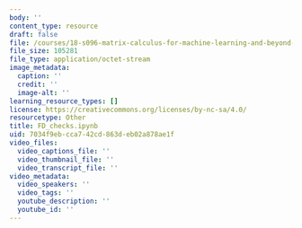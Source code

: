 ```yaml
---
body: ''
content_type: resource
draft: false
file: /courses/18-s096-matrix-calculus-for-machine-learning-and-beyond-january-iap-2022/fd_checks.ipynb
file_size: 105281
file_type: application/octet-stream
image_metadata:
  caption: ''
  credit: ''
  image-alt: ''
learning_resource_types: []
license: https://creativecommons.org/licenses/by-nc-sa/4.0/
resourcetype: Other
title: FD_checks.ipynb
uid: 7034f9eb-cca7-42cd-863d-eb02a878ae1f
video_files:
  video_captions_file: ''
  video_thumbnail_file: ''
  video_transcript_file: ''
video_metadata:
  video_speakers: ''
  video_tags: ''
  youtube_description: ''
  youtube_id: ''
---
```

